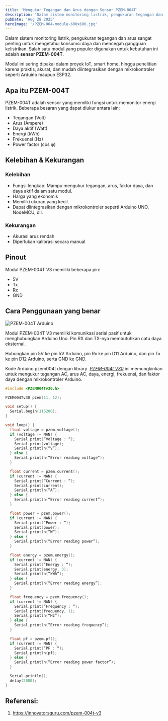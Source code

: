 ```yaml
---
title: 'Mengukur Tegangan dan Arus dengan Sensor PZEM-004T'
description: 'Dalam sistem monitoring listrik, pengukuran tegangan dan arus sangat penting untuk mengetahui konsumsi daya dan mencegah gangguan kelistrikan. Salah satu modul yang populer digunakan untuk kebutuhan ini adalah sensor PZEM-004T. '
pubDate: 'Aug 28 2025'
heroImage: '/PZEM-004-module-600x600.jpg'
---
```


Dalam sistem monitoring listrik, pengukuran tegangan dan arus sangat penting untuk mengetahui konsumsi daya dan mencegah gangguan kelistrikan. Salah satu modul yang populer digunakan untuk kebutuhan ini adalah **sensor PZEM-004T**.

Modul ini sering dipakai dalam proyek IoT, smart home, hingga penelitian karena praktis, akurat, dan mudah diintegrasikan dengan mikrokontroler seperti Arduino maupun ESP32.

## Apa itu PZEM-004T
PZEM-004T adalah sensor yang memiliki fungsi untuk memonitor energi listrik. Beberapa besaran yang dapat diukur antara lain:
- Tegangan (Volt)
- Arus (Ampere)
- Daya aktif (Watt)
- Energi (kWh)
- Frekuensi (Hz)
- Power factor (cos φ)

## Kelebihan & Kekurangan
### Kelebihan
- Fungsi lengkap: Mampu mengukur tegangan, arus, faktor daya, dan daya aktif dalam satu modul.
- Harga yang ekonomis
- Memiliki ukuran yang kecil.
- Dapat diintegrasikan dengan mikrokontroler seperti Arduino UNO, NodeMCU, dll.

### Kekurangan
- Akurasi arus rendah
- Diperlukan kalibrasi secara manual

## Pinout
Modul PZEM-004T V3 memiliki beberapa pin:
- 5V
- Tx
- Rx
- GND
## Cara Penggunaan yang benar
![PZEM-004T Arduino](/PZEM-004T-Arduino-2-600x324.jpg)

Modul PZEM-004T V3 memiliki komunikasi serial pasif untuk menghubungkan Arduino Uno. Pin RX dan TX-nya membutuhkan catu daya eksternal.

Hubungkan pin 5V ke pin 5V Arduino, pin Rx ke pin D11 Arduino, dan pin Tx ke pin D12 Arduino, serta GND ke GND.

Kode Arduino pzem004t dengan library  _[PZEM-004t V30](https://github.com/mandulaj/PZEM-004T-v30)_ ini memungkinkan untuk mengukur tegangan AC, arus AC, daya, energi, frekuensi, dan faktor daya dengan mikrokontroler Arduino.

```c++
#include <PZEM004Tv30.h>

PZEM004Tv30 pzem(11, 12);

void setup() {
  Serial.begin(115200);
}

void loop() {
  float voltage = pzem.voltage();
  if (voltage != NAN) {
    Serial.print(“Voltage : “);
    Serial.print(voltage);
    Serial.println(“V”);
  } else {
    Serial.println(“Error reading voltage”);
  }

  float current = pzem.current();
  if (current != NAN) {
    Serial.print(“Current : “);
    Serial.print(current);
    Serial.println(“A”);
  } else {
    Serial.println(“Error reading current”);
  }

  float power = pzem.power();
  if (current != NAN) {
    Serial.print(“Power : “);
    Serial.print(power);
    Serial.println(“W”);
  } else {
    Serial.println(“Error reading power”);
  }

  float energy = pzem.energy();
  if (current != NAN) {
    Serial.print(“Energy : “);
    Serial.print(energy, 3);
    Serial.println(“kWh”);
  } else {
    Serial.println(“Error reading energy”);
  }

  float frequency = pzem.frequency();
  if (current != NAN) {
    Serial.print(“Frequency : “);
    Serial.print(frequency, 1);
    Serial.println(“Hz”);
  } else {
    Serial.println(“Error reading frequency”);
  }

  float pf = pzem.pf();
  if (current != NAN) {
    Serial.print(“PF : “);
    Serial.println(pf);
  } else {
    Serial.println(“Error reading power factor”);
  }

  Serial.println();
  delay(2000);
}
```


## Referensi:
1. https://innovatorsguru.com/pzem-004t-v3
